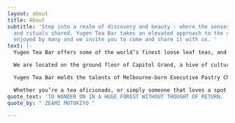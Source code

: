 ```yaml
---
layout: about
title: About
subtitle: 'Step into a realm of discovery and beauty - where the senses are engaged,
  and rituals shared. Yugen Tea Bar takes an elevated approach to the common drink
  enjoyed by many and we invite you to come and share it with us. '
text: |-
  Yugen Tea Bar offers some of the world’s finest loose leaf teas, and their stories, curated with inquisitiveness and respect. Teas are paired with impossibly beautiful patisserie which tantalisingly changes with the season. And it’s all presented with effortless, relaxed humility.

  We are located on the ground floor of Capitol Grand, a hive of culture and culinary delights in the heart of South Yarra, on the corner of Toorak Road and Chapel Street.

  Yugen Tea Bar melds the talents of Melbourne-born Executive Pastry Chef John Demetrios, globe-trotting Tea Sommelier Thibaut Chuzeville and Culinary Director, Stephen Nairn.

  Whether you’re a tea aficionado, or simply someone that loves a spot of tea and cake, we have something for everyone.
quote_text: 'TO WANDER ON IN A HUGE FOREST WITHOUT THOUGHT OF RETURN. '
quote_by: " ZEAMI MOTOKIYO "

---
```

